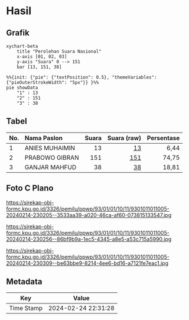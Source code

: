 # Hasil

## Grafik

```mermaid
xychart-beta
    title "Perolehan Suara Nasional"
    x-axis [01, 02, 03]
    y-axis "Suara" 0 --> 151
    bar [13, 151, 38]
```

```mermaid
%%{init: {"pie": {"textPosition": 0.5}, "themeVariables": {"pieOuterStrokeWidth": "5px"}} }%%
pie showData
    "1" : 13
    "2" : 151
    "3" : 38
```

## Tabel

| No. | Nama Paslon    | Suara | Suara (raw) | Persentase |
|:--- |:-------------- | -----:| -----------:| ----------:|
| 1   | ANIES MUHAIMIN | 13    | [13][p-1]   | 6,44       |
| 2   | PRABOWO GIBRAN | 151   | [151][p-2]  | 74,75      |
| 3   | GANJAR MAHFUD  | 38    | [38][p-3]   | 18,81      |


[p-1]: https://github.com/gigit-pemilu/pemilu-2024/blob/main/pilpres/hitung-suara/sub/93-papua-selatan/sub/01-merauke/sub/01-merauke/sub/1011-kamundu/sub/005-tps/sub/paslon-1.txt
[p-2]: https://github.com/gigit-pemilu/pemilu-2024/blob/main/pilpres/hitung-suara/sub/93-papua-selatan/sub/01-merauke/sub/01-merauke/sub/1011-kamundu/sub/005-tps/sub/paslon-2.txt
[p-3]: https://github.com/gigit-pemilu/pemilu-2024/blob/main/pilpres/hitung-suara/sub/93-papua-selatan/sub/01-merauke/sub/01-merauke/sub/1011-kamundu/sub/005-tps/sub/paslon-3.txt

## Foto C Plano

https://sirekap-obj-formc.kpu.go.id/3326/pemilu/ppwp/93/01/01/10/11/9301011011005-20240214-230205--3533aa39-a020-46ca-af60-073815133547.jpg

https://sirekap-obj-formc.kpu.go.id/3326/pemilu/ppwp/93/01/01/10/11/9301011011005-20240214-230256--86bf9b9a-1ec5-4345-a8e5-a53c715a5990.jpg

https://sirekap-obj-formc.kpu.go.id/3326/pemilu/ppwp/93/01/01/10/11/9301011011005-20240214-230309--be63bbe9-8214-4ee6-bd16-a7121fe7eac1.jpg


## Metadata

| Key        | Value               |
| ---------- | ------------------- |
| Time Stamp | 2024-02-24 22:31:28 |



